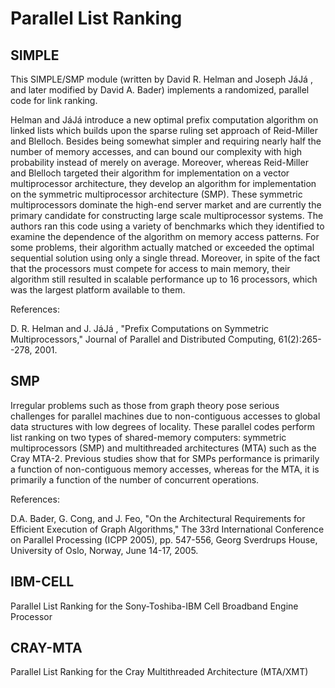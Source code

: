 # Parallel List Ranking

## SIMPLE

This SIMPLE/SMP module (written by David R. Helman and Joseph JáJá ,
and later modified by David A. Bader) implements a randomized,
parallel code for link ranking.

Helman and JáJá introduce a new optimal prefix computation algorithm
on linked lists which builds upon the sparse ruling set approach of
Reid-Miller and Blelloch. Besides being somewhat simpler and requiring
nearly half the number of memory accesses, and can bound our
complexity with high probability instead of merely on
average. Moreover, whereas Reid-Miller and Blelloch targeted their
algorithm for implementation on a vector multiprocessor architecture,
they develop an algorithm for implementation on the symmetric
multiprocessor architecture (SMP). These symmetric multiprocessors
dominate the high-end server market and are currently the primary
candidate for constructing large scale multiprocessor systems. The
authors ran this code using a variety of benchmarks which they
identified to examine the dependence of the algorithm on memory access
patterns. For some problems, their algorithm actually matched or
exceeded the optimal sequential solution using only a single
thread. Moreover, in spite of the fact that the processors must
compete for access to main memory, their algorithm still resulted in
scalable performance up to 16 processors, which was the largest
platform available to them.

References:

D. R. Helman and J. JáJá , "Prefix Computations on Symmetric Multiprocessors," Journal of Parallel and Distributed Computing, 61(2):265--278, 2001.

## SMP

Irregular problems such as those from graph theory pose serious
challenges for parallel machines due to non-contiguous accesses to
global data structures with low degrees of locality. These parallel
codes perform list ranking on two types of shared-memory computers:
symmetric multiprocessors (SMP) and multithreaded architectures (MTA)
such as the Cray MTA-2. Previous studies show that for SMPs
performance is primarily a function of non-contiguous memory accesses,
whereas for the MTA, it is primarily a function of the number of
concurrent operations.

References:

D.A. Bader, G. Cong, and J. Feo, "On the Architectural Requirements
for Efficient Execution of Graph Algorithms," The 33rd International
Conference on Parallel Processing (ICPP 2005), pp. 547-556, Georg
Sverdrups House, University of Oslo, Norway, June 14-17, 2005.

## IBM-CELL

Parallel List Ranking for the Sony-Toshiba-IBM Cell Broadband Engine Processor

## CRAY-MTA

Parallel List Ranking for the Cray Multithreaded Architecture (MTA/XMT)

